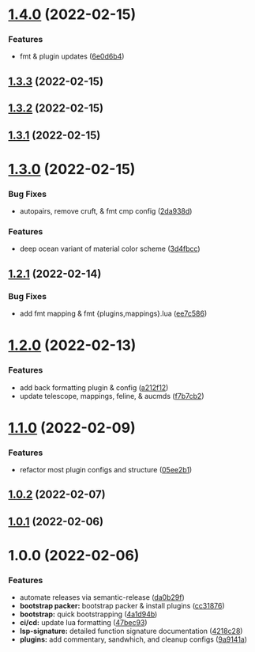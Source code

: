 # [1.4.0](https://github.com/vladdoster/neovim-configuration/compare/v1.3.3...v1.4.0) (2022-02-15)


### Features

* fmt & plugin updates ([6e0d6b4](https://github.com/vladdoster/neovim-configuration/commit/6e0d6b4c134b91e3dc26aa3279ec573dde767a1f))

## [1.3.3](https://github.com/vladdoster/neovim-configuration/compare/v1.3.2...v1.3.3) (2022-02-15)

## [1.3.2](https://github.com/vladdoster/neovim-configuration/compare/v1.3.1...v1.3.2) (2022-02-15)

## [1.3.1](https://github.com/vladdoster/neovim-configuration/compare/v1.3.0...v1.3.1) (2022-02-15)

# [1.3.0](https://github.com/vladdoster/neovim-configuration/compare/v1.2.1...v1.3.0) (2022-02-15)


### Bug Fixes

* autopairs, remove cruft, & fmt cmp config ([2da938d](https://github.com/vladdoster/neovim-configuration/commit/2da938d2667cb7575161f6893a48d332ae05305e))


### Features

* deep ocean variant of material color scheme ([3d4fbcc](https://github.com/vladdoster/neovim-configuration/commit/3d4fbccc52efad3f38dbef426002fa0b6314d7fa))

## [1.2.1](https://github.com/vladdoster/neovim-configuration/compare/v1.2.0...v1.2.1) (2022-02-14)


### Bug Fixes

* add fmt mapping & fmt {plugins,mappings}.lua ([ee7c586](https://github.com/vladdoster/neovim-configuration/commit/ee7c58650f6f0e976cb3b58da49c0579a541cc9e))

# [1.2.0](https://github.com/vladdoster/neovim-configuration/compare/v1.1.0...v1.2.0) (2022-02-13)


### Features

* add back formatting plugin & config ([a212f12](https://github.com/vladdoster/neovim-configuration/commit/a212f121097c325de94a895d5b9408236b3178db))
* update telescope, mappings, feline, & aucmds ([f7b7cb2](https://github.com/vladdoster/neovim-configuration/commit/f7b7cb2a3e55b3c298cc7007716d934dda964e6a))

# [1.1.0](https://github.com/vladdoster/neovim-configuration/compare/v1.0.2...v1.1.0) (2022-02-09)


### Features

* refactor most plugin configs and structure ([05ee2b1](https://github.com/vladdoster/neovim-configuration/commit/05ee2b1030c00ada8af2ef414d6394271314d097))

## [1.0.2](https://github.com/vladdoster/neovim-configuration/compare/v1.0.1...v1.0.2) (2022-02-07)

## [1.0.1](https://github.com/vladdoster/neovim-configuration/compare/v1.0.0...v1.0.1) (2022-02-06)

# 1.0.0 (2022-02-06)


### Features

* automate releases via semantic-release ([da0b29f](https://github.com/vladdoster/neovim-configuration/commit/da0b29fd8dfc91bac2d038cc4975ced99c2db2af))
* **bootstrap packer:** bootstrap packer & install plugins ([cc31876](https://github.com/vladdoster/neovim-configuration/commit/cc318768f72eb10cda9aabe9fc068dcb8ce61d56))
* **bootstrap:** quick bootstrapping ([4a1d94b](https://github.com/vladdoster/neovim-configuration/commit/4a1d94b1468c380d51c21cde24230a481cb3db8a))
* **ci/cd:** update lua formatting ([47bec93](https://github.com/vladdoster/neovim-configuration/commit/47bec93a4ee32fe3c438769c028daccbb293bc57))
* **lsp-signature:** detailed function signature documentation ([4218c28](https://github.com/vladdoster/neovim-configuration/commit/4218c28134a620d04eb4ce2ba85454c3d2abe0c0))
* **plugins:** add commentary, sandwhich, and cleanup configs ([9a9141a](https://github.com/vladdoster/neovim-configuration/commit/9a9141a5961ba0d81b0bf1ea130bd0e8ffdd16e6))
